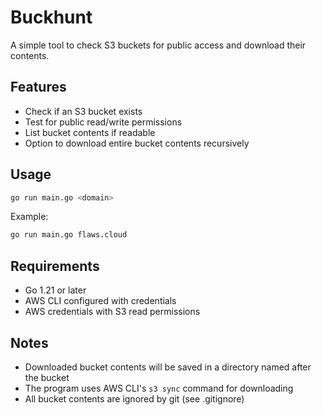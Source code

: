 # Buckhunt

A simple tool to check S3 buckets for public access and download their contents.

## Features

- Check if an S3 bucket exists
- Test for public read/write permissions
- List bucket contents if readable
- Option to download entire bucket contents recursively

## Usage

```bash
go run main.go <domain>
```

Example:
```bash
go run main.go flaws.cloud
```

## Requirements

- Go 1.21 or later
- AWS CLI configured with credentials
- AWS credentials with S3 read permissions

## Notes

- Downloaded bucket contents will be saved in a directory named after the bucket
- The program uses AWS CLI's `s3 sync` command for downloading
- All bucket contents are ignored by git (see .gitignore)
